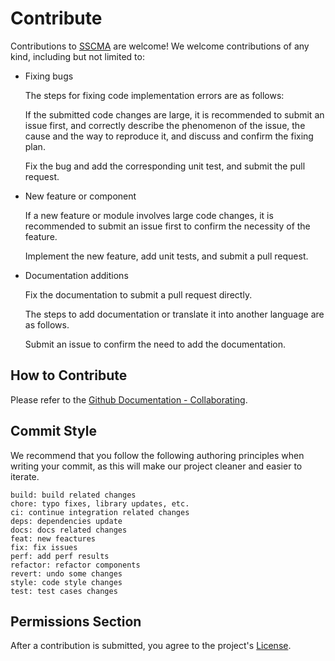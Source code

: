 # Contribute

Contributions to [SSCMA](https://github.com/Seeed-Studio/ModelAssistant) are welcome! We welcome contributions of any kind, including but not limited to:

- Fixing bugs

  The steps for fixing code implementation errors are as follows:

  If the submitted code changes are large, it is recommended to submit an issue first, and correctly describe the phenomenon of the issue, the cause and the way to reproduce it, and discuss and confirm the fixing plan.

  Fix the bug and add the corresponding unit test, and submit the pull request.

- New feature or component

  If a new feature or module involves large code changes, it is recommended to submit an issue first to confirm the necessity of the feature.

  Implement the new feature, add unit tests, and submit a pull request.

- Documentation additions

  Fix the documentation to submit a pull request directly.

  The steps to add documentation or translate it into another language are as follows.

  Submit an issue to confirm the need to add the documentation.

## How to Contribute

Please refer to the [Github Documentation - Collaborating](https://docs.github.com/en/pull-requests/collaborating-with-pull-requests/proposing-changes-to-your-work-with-pull-requests/about-pull-requests).

## Commit Style

We recommend that you follow the following authoring principles when writing your commit, as this will make our project cleaner and easier to iterate.

```
build: build related changes
chore: typo fixes, library updates, etc.
ci: continue integration related changes
deps: dependencies update
docs: docs related changes
feat: new feactures
fix: fix issues
perf: add perf results
refactor: refactor components
revert: undo some changes
style: code style changes
test: test cases changes
```

## Permissions Section

After a contribution is submitted, you agree to the project's [License](./licenses).
